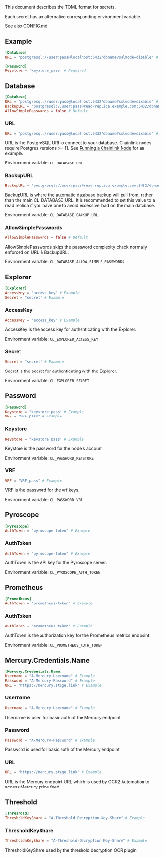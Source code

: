 [//]: # (Documentation generated from docs/secrets.toml - DO NOT EDIT.)

This document describes the TOML format for secrets.

Each secret has an alternative corresponding environment variable.

See also [CONFIG.md](CONFIG.md)

## Example

```toml
[Database]
URL = 'postgresql://user:pass@localhost:5432/dbname?sslmode=disable' # Required

[Password]
Keystore = 'keystore_pass' # Required
```

## Database
```toml
[Database]
URL = "postgresql://user:pass@localhost:5432/dbname?sslmode=disable" # Example
BackupURL = "postgresql://user:pass@read-replica.example.com:5432/dbname?sslmode=disable" # Example
AllowSimplePasswords = false # Default
```


### URL
```toml
URL = "postgresql://user:pass@localhost:5432/dbname?sslmode=disable" # Example
```
URL is the PostgreSQL URI to connect to your database. Chainlink nodes require Postgres versions >= 11. See
[Running a Chainlink Node](https://docs.chain.link/docs/running-a-chainlink-node/#set-the-remote-database_url-config) for an example.

Environment variable: `CL_DATABASE_URL`

### BackupURL
```toml
BackupURL = "postgresql://user:pass@read-replica.example.com:5432/dbname?sslmode=disable" # Example
```
BackupURL is where the automatic database backup will pull from, rather than the main CL_DATABASE_URL. It is recommended
to set this value to a read replica if you have one to avoid excessive load on the main database.

Environment variable: `CL_DATABASE_BACKUP_URL`

### AllowSimplePasswords
```toml
AllowSimplePasswords = false # Default
```
AllowSimplePasswords skips the password complexity check normally enforced on URL & BackupURL.

Environment variable: `CL_DATABASE_ALLOW_SIMPLE_PASSWORDS`

## Explorer
```toml
[Explorer]
AccessKey = "access_key" # Example
Secret = "secret" # Example
```


### AccessKey
```toml
AccessKey = "access_key" # Example
```
AccessKey is the access key for authenticating with the Explorer.

Environment variable: `CL_EXPLORER_ACCESS_KEY`

### Secret
```toml
Secret = "secret" # Example
```
Secret is the secret for authenticating with the Explorer.

Environment variable: `CL_EXPLORER_SECRET`

## Password
```toml
[Password]
Keystore = "keystore_pass" # Example
VRF = "VRF_pass" # Example
```


### Keystore
```toml
Keystore = "keystore_pass" # Example
```
Keystore is the password for the node's account.

Environment variable: `CL_PASSWORD_KEYSTORE`

### VRF
```toml
VRF = "VRF_pass" # Example
```
VRF is the password for the vrf keys.

Environment variable: `CL_PASSWORD_VRF`

## Pyroscope
```toml
[Pyroscope]
AuthToken = "pyroscope-token" # Example
```


### AuthToken
```toml
AuthToken = "pyroscope-token" # Example
```
AuthToken is the API key for the Pyroscope server.

Environment variable: `CL_PYROSCOPE_AUTH_TOKEN`

## Prometheus
```toml
[Prometheus]
AuthToken = "prometheus-token" # Example
```


### AuthToken
```toml
AuthToken = "prometheus-token" # Example
```
AuthToken is the authorization key for the Prometheus metrics endpoint.

Environment variable: `CL_PROMETHEUS_AUTH_TOKEN`

## Mercury.Credentials.Name
```toml
[Mercury.Credentials.Name]
Username = "A-Mercury-Username" # Example
Password = "A-Mercury-Password" # Example
URL = "https://mercury.stage.link" # Example
```


### Username
```toml
Username = "A-Mercury-Username" # Example
```
Username is used for basic auth of the Mercury endpoint

### Password
```toml
Password = "A-Mercury-Password" # Example
```
Password is used for basic auth of the Mercury endpoint

### URL
```toml
URL = "https://mercury.stage.link" # Example
```
URL is the Mercury endpoint URL which is used by OCR2 Automation to access Mercury price feed

## Threshold
```toml
[Threshold]
ThresholdKeyShare = "A-Threshold-Decryption-Key-Share" # Example
```


### ThresholdKeyShare
```toml
ThresholdnKeyShare = "A-Threshold-Decryption-Key-Share" # Example
```
ThresholdKeyShare used by the threshold decryption OCR plugin

